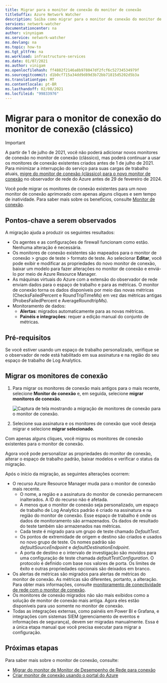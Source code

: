 ```yaml
---
title: Migrar para o monitor de conexão do monitor de conexão
titleSuffix: Azure Network Watcher
description: Saiba como migrar para o monitor de conexão do monitor de conexão.
services: network-watcher
documentationcenter: na
author: vinynigam
ms.service: network-watcher
ms.devlang: na
ms.topic: how-to
ms.tgt_pltfrm: na
ms.workload: infrastructure-services
ms.date: 01/07/2021
ms.author: vinigam
ms.openlocfilehash: ff4882f2146a8b978047df2fcf6c52734534979f
ms.sourcegitcommit: d1b0cf715a34dd9d89d3b72bb71815d5202d5b3a
ms.translationtype: MT
ms.contentlocale: pt-BR
ms.lasthandoff: 02/08/2021
ms.locfileid: "99833976"
---
```

# <a name="migrate-to-connection-monitor-from-connection-monitor-classic"></a>Migrar para o monitor de conexão do monitor de conexão (clássico)

> [!IMPORTANT]
> A partir de 1 de julho de 2021, você não poderá adicionar novos monitores de conexão no monitor de conexão (clássico), mas poderá continuar a usar os monitores de conexão existentes criados antes de 1 de julho de 2021. Para minimizar a interrupção do serviço para suas cargas de trabalho atuais, [migre do monitor de conexão (clássico) para o novo monitor de conexão](migrate-to-connection-monitor-from-connection-monitor-classic.md)  no observador de rede do Azure antes de 29 de fevereiro de 2024.

Você pode migrar os monitores de conexão existentes para um novo monitor de conexão aprimorado com apenas alguns cliques e sem tempo de inatividade. Para saber mais sobre os benefícios, consulte [Monitor de conexão](./connection-monitor-overview.md).

## <a name="key-points-to-note"></a>Pontos-chave a serem observados

A migração ajuda a produzir os seguintes resultados:

* Os agentes e as configurações de firewall funcionam como estão. Nenhuma alteração é necessária. 
* Os monitores de conexão existentes são mapeados para o monitor de conexão > grupo de teste > formato de teste. Ao selecionar **Editar**, você pode exibir e modificar as propriedades do novo monitor de conexão, baixar um modelo para fazer alterações no monitor de conexão e enviá-lo por meio de Azure Resource Manager. 
* As máquinas virtuais do Azure com a extensão do observador de rede enviam dados para o espaço de trabalho e para as métricas. O monitor de conexão torna os dados disponíveis por meio das novas métricas (ChecksFailedPercent e RoundTripTimeMs) em vez das métricas antigas (ProbesFailedPercent e AverageRoundtripMs). 
* Monitoramento de dados:
   * **Alertas**: migrados automaticamente para as novas métricas.
   * **Painéis e integrações**: requer a edição manual do conjunto de métricas. 
    
## <a name="prerequisites"></a>Pré-requisitos

Se você estiver usando um espaço de trabalho personalizado, verifique se o observador de rede está habilitado em sua assinatura e na região do seu espaço de trabalho de Log Analytics. 

## <a name="migrate-the-connection-monitors"></a>Migrar os monitores de conexão

1. Para migrar os monitores de conexão mais antigos para o mais recente, selecione **Monitor de conexão** e, em seguida, selecione **migrar monitores de conexão**.

    ![Captura de tela mostrando a migração de monitores de conexão para o monitor de conexão.](./media/connection-monitor-2-preview/migrate-cm-to-cm-preview.png)
    
1. Selecione sua assinatura e os monitores de conexão que você deseja migrar e selecione **migrar selecionado**. 

Com apenas alguns cliques, você migrou os monitores de conexão existentes para o monitor de conexão. 

Agora você pode personalizar as propriedades do monitor de conexão, alterar o espaço de trabalho padrão, baixar modelos e verificar o status da migração. 

Após o início da migração, as seguintes alterações ocorrem: 
* O recurso Azure Resource Manager muda para o monitor de conexão mais recente.
    * O nome, a região e a assinatura do monitor de conexão permanecem inalterados. A ID do recurso não é afetada.
    * A menos que o monitor de conexão seja personalizado, um espaço de trabalho de Log Analytics padrão é criado na assinatura e na região do monitor de conexão. Esse espaço de trabalho é onde os dados de monitoramento são armazenados. Os dados de resultado do teste também são armazenados nas métricas.
    * Cada teste é migrado para um grupo de teste chamado *DefaultTest*.
    * Os pontos de extremidade de origem e destino são criados e usados no novo grupo de teste. Os nomes padrão são *defaultSourceEndpoint* e *defaultDestinationEndpoint*.
    * A porta de destino e o intervalo de investigação são movidos para uma configuração de teste chamada *defaultTestConfiguration*. O protocolo é definido com base nos valores de porta. Os limites de êxito e outras propriedades opcionais são deixados em branco.
* Os alertas de métricas são migrados para alertas de métricas do monitor de conexão. As métricas são diferentes, portanto, a alteração. Para obter mais informações, consulte [monitoramento de conectividade de rede com o monitor de conexão](./connection-monitor-overview.md#metrics-in-azure-monitor).
* Os monitores de conexão migrados não são mais exibidos como a solução de monitor de conexão mais antiga. Agora eles estão disponíveis para uso somente no monitor de conexão.
* Todas as integrações externas, como painéis em Power BI e Grafana, e integrações com sistemas SIEM (gerenciamento de eventos e informações de segurança), devem ser migradas manualmente. Essa é a única etapa manual que você precisa executar para migrar a configuração.

## <a name="next-steps"></a>Próximas etapas

Para saber mais sobre o monitor de conexão, consulte:
* [Migrar do monitor de Monitor de Desempenho de Rede para conexão](./migrate-to-connection-monitor-from-network-performance-monitor.md)
* [Criar monitor de conexão usando o portal do Azure](./connection-monitor-create-using-portal.md)
